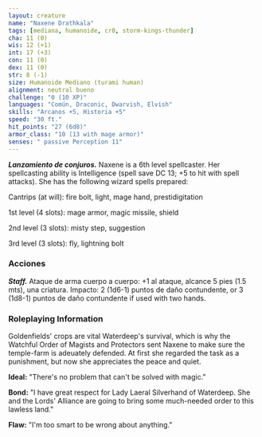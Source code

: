 ```yaml
---
layout: creature
name: "Naxene Drathkala"
tags: [mediana, humanoide, cr0, storm-kings-thunder]
cha: 11 (0)
wis: 12 (+1)
int: 17 (+3)
con: 11 (0)
dex: 11 (0)
str: 8 (-1)
size: Humanoide Mediano (turami human)
alignment: neutral bueno
challenge: "0 (10 XP)"
languages: "Común, Draconic, Dwarvish, Elvish"
skills: "Arcanos +5, Historia +5"
speed: "30 ft."
hit_points: "27 (6d8)"
armor_class: "10 (13 with mage armor)"
senses: " passive Perception 11"
---
```


***Lanzamiento de conjuros.*** Naxene is a 6th level spellcaster. Her spellcasting ability is Intelligence (spell save DC 13; +5 to hit with spell attacks). She has the following wizard spells prepared:

Cantrips (at will): fire bolt, light, mage hand, prestidigitation

1st level (4 slots): mage armor, magic missile, shield

2nd level (3 slots): misty step, suggestion

3rd level (3 slots): fly, lightning bolt

### Acciones

***Staff.*** Ataque de arma cuerpo a cuerpo: +1 al ataque, alcance 5 pies (1.5 mts), una criatura. Impacto: 2 (1d6-1) puntos de daño contundente, or 3 (1d8-1) puntos de daño contundente if used with two hands.

### Roleplaying Information

Goldenfields' crops are vital Waterdeep's survival, which is why the Watchful Order of Magists and Protectors sent Naxene to make sure the temple-farm is adeuately defended. At first she regarded the task as a punishment, but now she appreciates the peace and quiet.

**Ideal:** "There's no problem that can't be solved with magic."

**Bond:** "I have great respect for Lady Laeral Silverhand of Waterdeep. She and the Lords' Alliance are going to bring some much-needed order to this lawless land."

**Flaw:** "I'm too smart to be wrong about anything."
